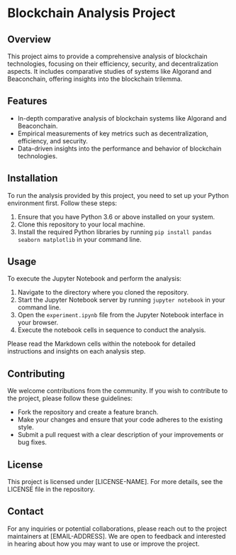 # Blockchain Analysis Project

## Overview
This project aims to provide a comprehensive analysis of blockchain technologies, focusing on their efficiency, security, and decentralization aspects. It includes comparative studies of systems like Algorand and Beaconchain, offering insights into the blockchain trilemma.

## Features
- In-depth comparative analysis of blockchain systems like Algorand and Beaconchain.
- Empirical measurements of key metrics such as decentralization, efficiency, and security.
- Data-driven insights into the performance and behavior of blockchain technologies.

## Installation
To run the analysis provided by this project, you need to set up your Python environment first. Follow these steps:
1. Ensure that you have Python 3.6 or above installed on your system.
2. Clone this repository to your local machine.
3. Install the required Python libraries by running `pip install pandas seaborn matplotlib` in your command line.

## Usage
To execute the Jupyter Notebook and perform the analysis:
1. Navigate to the directory where you cloned the repository.
2. Start the Jupyter Notebook server by running `jupyter notebook` in your command line.
3. Open the `experiment.ipynb` file from the Jupyter Notebook interface in your browser.
4. Execute the notebook cells in sequence to conduct the analysis.

Please read the Markdown cells within the notebook for detailed instructions and insights on each analysis step.

## Contributing
We welcome contributions from the community. If you wish to contribute to the project, please follow these guidelines:
- Fork the repository and create a feature branch.
- Make your changes and ensure that your code adheres to the existing style.
- Submit a pull request with a clear description of your improvements or bug fixes.

## License
This project is licensed under [LICENSE-NAME]. For more details, see the LICENSE file in the repository.

## Contact
For any inquiries or potential collaborations, please reach out to the project maintainers at [EMAIL-ADDRESS]. We are open to feedback and interested in hearing about how you may want to use or improve the project.
